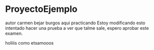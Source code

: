 # ProyectoEjemplo
autor carmen bejar burgos aqui practicando
Estoy modificando esto intentado hacer una prueba a ver que talme sale,
espero aprobar este examen.

holiiis como etsamooos 